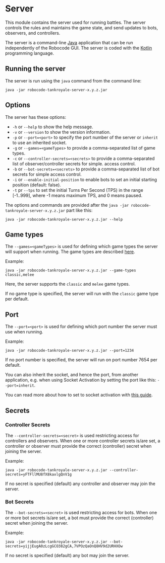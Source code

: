 # Server

This module contains the server used for running battles. The server controls the rules and maintains the game state,
and send updates to bots, observers, and controllers.

The server is a command-line [Java] application that can be run independently of the Robocode GUI. The server is coded
with the [Kotlin] programming language.

## Running the server

The server is run using the `java` command from the command line:

```
java -jar robocode-tankroyale-server-x.y.z.jar
```

## Options

The server has these options:

- `-h` or `--help` to show the help message.
- `-v` or `--version` to show the version information.
- `-p` or `--port=<port>` to specify the port number of the server or `inherit` to use an inherited socket.
- `-g` or `--games=<gameTypes>` to provide a comma-separated list of game types.
- `-c` or `--controller-secrets=<secrets>` to provide a comma-separated list of observer/controller secrets for simple.
  access control.
- `-b` or `--bot-secrets=<secrets>` to provide a comma-separated list of bot secrets for simple access control.
- `-i` or `--enable-initial-position` to enable bots to set an initial starting position (default: false).
- `-t` pr `--tps` to set the initial Turns Per Second (TPS) in the range [-1..999], where -1 means maximum TPS, and 0 means paused.

The options and commands are provided after the `java -jar robocode-tankroyale-server-x.y.z.jar` part like this:

```
java -jar robocode-tankroyale-server-x.y.z.jar --help
```

## Game types

The `--games=<gameTypes>` is used for defining which game types the server will support when running. The game types are
described [here](../docs/articles/game_types.html).

Example:

```
java -jar robocode-tankroyale-server-x.y.z.jar --game-types classic,melee
```

Here, the server supports the `classic` and `melee` game types.

If no game type is specified, the server will run with the `classic` game type per default.

## Port

The `--port=<port>` is used for defining which port number the server must use when running.

Example:

```
java -jar robocode-tankroyale-server-x.y.z.jar --port=1234
```

If no port number is specified, the server will run on port number 7654 per default.

You can also inherit the socket, and hence the port, from another application, e.g. when using Socket Activation by
setting the port like this: `--port=inherit`.

You can read more about how to set to socket activation with [this guide](docs/systemd-socket-activation.md).

## Secrets

### Controller Secrets

The `--controller-secrets=<secret>` is used restricting access for controllers and observers. When one or more
controller secrets is/are set, a controller or observer must provide the correct (controller) secret when joining the
server.

Example:

```
java -jar robocode-tankroyale-server-x.y.z.jar --controller-secrets=yFTFllMU8fX8kaxlgQnV1g
```

If no secret is specified (default) any controller and observer may join the server.

### Bot Secrets

The `--bot-secrets=<secret>` is used restricting access for bots. When one or more bot secrets is/are set, a bot must
provide the correct (controller) secret when joining the server.

Example:

```
java -jar robocode-tankroyale-server-x.y.z.jar --bot-secrets=yijjEugA0zLcgGCO382gCA,7VPOzQaOnQ8HV9d2URHXOw
```

If no secret is specified (default) any bot may join the server.

[Java]: https://www.oracle.com/java/ "Java platform"

[Kotlin]: https://kotlinlang.org/ "Kotlin programming language"